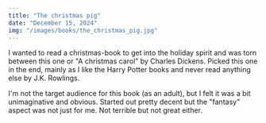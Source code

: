 ```yaml
---
title: "The christmas pig"
date: "December 15, 2024"
img: "/images/books/the_christmas_pig.jpg"
---
```


I wanted to read a christmas-book to get into the holiday spirit and was torn between this one or "A christmas carol" by Charles Dickens. Picked this one in the end, mainly as I like the Harry Potter books and never read anything else by J.K. Rowlings.

I'm not the target audience for this book (as an adult), but I felt it was a bit unimaginative and obvious. Started out pretty decent but the "fantasy" aspect was not just for me. Not terrible but not great either.


